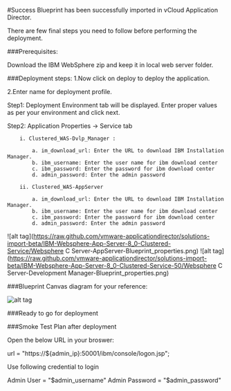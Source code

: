 #Success
Blueprint has been successfully imported in vCloud Application Director. 

There are  few final steps you need to follow before performing the deployment.

###Prerequisites:

Download the IBM WebSphere zip and keep it in local web server folder.

###Deployment steps:
1.Now click on deploy to deploy the application.

2.Enter name for deployment profile.

Step1: Deployment Environment tab will be displayed. Enter proper values as per your environment and click next.


Step2: Application Properties -> Service tab 

		i. Clustered_WAS-Dvlp_Manager :
	
			a. im_download_url: Enter the URL to download IBM Installation Manager.
			b. ibm_username: Enter the user name for ibm download center 
			c. ibm_password: Enter the password for ibm download center
			d. admin_password: Enter the admin password
			
		ii.	Clustered_WAS-AppServer
		
			a. im_download_url: Enter the URL to download IBM Installation Manager.
			b. ibm_username: Enter the user name for ibm download center 
			c. ibm_password: Enter the password for ibm download center
			d. admin_password: Enter the admin password		

![alt tag](https://raw.github.com/vmware-applicationdirector/solutions-import-beta/IBM-Websphere-App-Server-8_0-Clustered-Service/Websphere C Server-AppServer-Blueprint_properties.png)
![alt tag](https://raw.github.com/vmware-applicationdirector/solutions-import-beta/IBM-Websphere-App-Server-8_0-Clustered-Service-50/Websphere C Server-Development Manager-Blueprint_properties.png)

		
###Blueprint Canvas diagram for your reference: 

![alt tag](https://raw.github.com/vmware-applicationdirector/solutions-import-6/IBMDB2-Linux-BP-v1.0.0/IBM-DB2-10.1-On-Linux-Blueprint_Canvas.jpg)

###Ready to go for deployment

###Smoke Test Plan after deployment

Open the below URL in your broswer:

url = "https://${admin_ip}:50001/ibm/console/logon.jsp";

Use following credential to login

Admin User	= "$admin_username"
Admin Password	= "$admin_password"